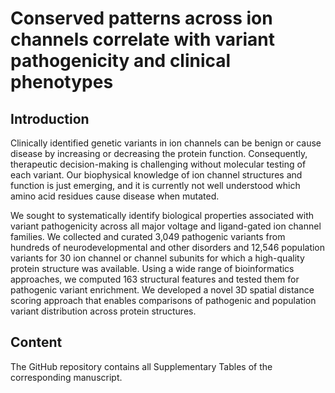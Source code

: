 # Conserved patterns across ion channels correlate with variant pathogenicity and clinical phenotypes

## Introduction
Clinically identified genetic variants in ion channels can be benign or cause disease by increasing or decreasing the protein function. Consequently, therapeutic decision-making is challenging without molecular testing of each variant. Our biophysical knowledge of ion channel structures and function is just emerging, and it is currently not well understood which amino acid residues cause disease when mutated.

We sought to systematically identify biological properties associated with variant pathogenicity across all major voltage and ligand-gated ion channel families. We collected and curated 3,049 pathogenic variants from hundreds of neurodevelopmental and other disorders and 12,546 population variants for 30 ion channel or channel subunits for which a high-quality protein structure was available. Using a wide range of bioinformatics approaches, we computed 163 structural features and tested them for pathogenic variant enrichment. We developed a novel 3D spatial distance scoring approach that enables comparisons of pathogenic and population variant distribution across protein structures.

## Content

The GitHub repository contains all Supplementary Tables of the corresponding manuscript. 
